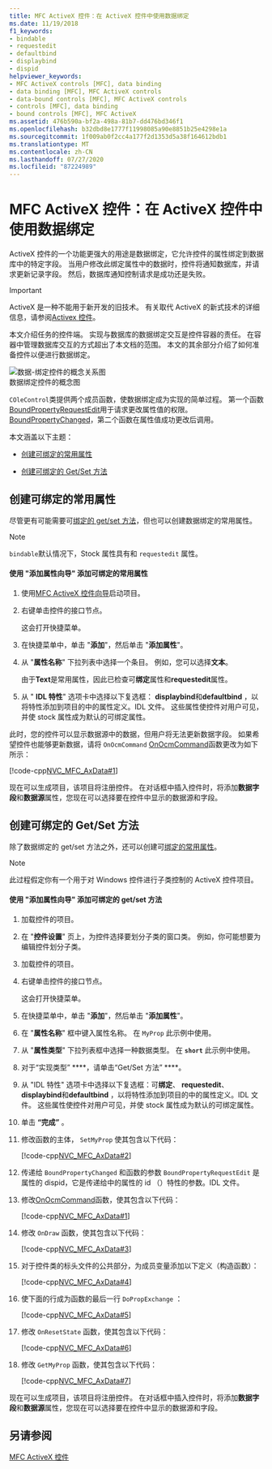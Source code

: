 ```yaml
---
title: MFC ActiveX 控件：在 ActiveX 控件中使用数据绑定
ms.date: 11/19/2018
f1_keywords:
- bindable
- requestedit
- defaultbind
- displaybind
- dispid
helpviewer_keywords:
- MFC ActiveX controls [MFC], data binding
- data binding [MFC], MFC ActiveX controls
- data-bound controls [MFC], MFC ActiveX controls
- controls [MFC], data binding
- bound controls [MFC], MFC ActiveX
ms.assetid: 476b590a-bf2a-498a-81b7-dd476bd346f1
ms.openlocfilehash: b32dbd8e1777f11998085a90e8851b25e4298e1a
ms.sourcegitcommit: 1f009ab0f2cc4a177f2d1353d5a38f164612bdb1
ms.translationtype: MT
ms.contentlocale: zh-CN
ms.lasthandoff: 07/27/2020
ms.locfileid: "87224989"
---
```

# <a name="mfc-activex-controls-using-data-binding-in-an-activex-control"></a>MFC ActiveX 控件：在 ActiveX 控件中使用数据绑定

ActiveX 控件的一个功能更强大的用途是数据绑定，它允许控件的属性绑定到数据库中的特定字段。 当用户修改此绑定属性中的数据时，控件将通知数据库，并请求更新记录字段。 然后，数据库通知控制请求是成功还是失败。

>[!IMPORTANT]
> ActiveX 是一种不能用于新开发的旧技术。 有关取代 ActiveX 的新式技术的详细信息，请参阅[Activex 控件](activex-controls.md)。

本文介绍任务的控件端。 实现与数据库的数据绑定交互是控件容器的责任。 在容器中管理数据库交互的方式超出了本文档的范围。 本文的其余部分介绍了如何准备控件以便进行数据绑定。

![数据&#45;绑定控件的概念关系图](../mfc/media/vc374v1.gif "数据&#45;绑定控件的概念关系图") <br/>
数据绑定控件的概念图

`COleControl`类提供两个成员函数，使数据绑定成为实现的简单过程。 第一个函数[BoundPropertyRequestEdit](reference/colecontrol-class.md#boundpropertyrequestedit)用于请求更改属性值的权限。 [BoundPropertyChanged](reference/colecontrol-class.md#boundpropertychanged)，第二个函数在属性值成功更改后调用。

本文涵盖以下主题：

- [创建可绑定的常用属性](#vchowcreatingbindablestockproperty)

- [创建可绑定的 Get/Set 方法](#vchowcreatingbindablegetsetmethod)

## <a name="creating-a-bindable-stock-property"></a><a name="vchowcreatingbindablestockproperty"></a>创建可绑定的常用属性

尽管更有可能需要可[绑定的 get/set 方法](#vchowcreatingbindablegetsetmethod)，但也可以创建数据绑定的常用属性。

> [!NOTE]
> `bindable`默认情况下，Stock 属性具有和 `requestedit` 属性。

#### <a name="to-add-a-bindable-stock-property-using-the-add-property-wizard"></a>使用 "添加属性向导" 添加可绑定的常用属性

1. 使用[MFC ActiveX 控件向导](reference/mfc-activex-control-wizard.md)启动项目。

1. 右键单击控件的接口节点。

   这会打开快捷菜单。

1. 在快捷菜单中，单击 "**添加**"，然后单击 "**添加属性**"。

1. 从 "**属性名称**" 下拉列表中选择一个条目。 例如，您可以选择**文本**。

   由于**Text**是常用属性，因此已检查可**绑定**属性和**requestedit**属性。

1. 从 " **IDL 特性**" 选项卡中选择以下复选框： **displaybind**和**defaultbind** ，以将特性添加到项目的中的属性定义。IDL 文件。 这些属性使控件对用户可见，并使 stock 属性成为默认的可绑定属性。

此时，您的控件可以显示数据源中的数据，但用户将无法更新数据字段。 如果希望控件也能够更新数据，请将 `OnOcmCommand` [OnOcmCommand](mfc-activex-controls-subclassing-a-windows-control.md)函数更改为如下所示：

[!code-cpp[NVC_MFC_AxData#1](codesnippet/cpp/mfc-activex-controls-using-data-binding-in-an-activex-control_1.cpp)]

现在可以生成项目，该项目将注册控件。 在对话框中插入控件时，将添加**数据字段**和**数据源**属性，您现在可以选择要在控件中显示的数据源和字段。

## <a name="creating-a-bindable-getset-method"></a><a name="vchowcreatingbindablegetsetmethod"></a>创建可绑定的 Get/Set 方法

除了数据绑定的 get/set 方法之外，还可以创建可[绑定的常用属性](#vchowcreatingbindablestockproperty)。

> [!NOTE]
> 此过程假定你有一个用于对 Windows 控件进行子类控制的 ActiveX 控件项目。

#### <a name="to-add-a-bindable-getset-method-using-the-add-property-wizard"></a>使用 "添加属性向导" 添加可绑定的 get/set 方法

1. 加载控件的项目。

1. 在 "**控件设置**" 页上，为控件选择要划分子类的窗口类。 例如，你可能想要为编辑控件划分子类。

1. 加载控件的项目。

1. 右键单击控件的接口节点。

   这会打开快捷菜单。

1. 在快捷菜单中，单击 "**添加**"，然后单击 "**添加属性**"。

1. 在 "**属性名称**" 框中键入属性名称。 在 `MyProp` 此示例中使用。

1. 从 "**属性类型**" 下拉列表框中选择一种数据类型。 在 **`short`** 此示例中使用。

1. 对于“实现类型” ****，请单击“Get/Set 方法” ****。

1. 从 "IDL 特性" 选项卡中选择以下复选框：可**绑定**、 **requestedit**、 **displaybind**和**defaultbind** ，以将特性添加到项目的中的属性定义。IDL 文件。 这些属性使控件对用户可见，并使 stock 属性成为默认的可绑定属性。

1. 单击 **“完成”** 。

1. 修改函数的主体， `SetMyProp` 使其包含以下代码：

   [!code-cpp[NVC_MFC_AxData#2](codesnippet/cpp/mfc-activex-controls-using-data-binding-in-an-activex-control_2.cpp)]

1. 传递给 `BoundPropertyChanged` 和函数的参数 `BoundPropertyRequestEdit` 是属性的 dispid，它是传递给中的属性的 id （）特性的参数。IDL 文件。

1. 修改[OnOcmCommand](mfc-activex-controls-subclassing-a-windows-control.md)函数，使其包含以下代码：

   [!code-cpp[NVC_MFC_AxData#1](codesnippet/cpp/mfc-activex-controls-using-data-binding-in-an-activex-control_1.cpp)]

1. 修改 `OnDraw` 函数，使其包含以下代码：

   [!code-cpp[NVC_MFC_AxData#3](codesnippet/cpp/mfc-activex-controls-using-data-binding-in-an-activex-control_3.cpp)]

1. 对于控件类的标头文件的公共部分，为成员变量添加以下定义（构造函数）：

   [!code-cpp[NVC_MFC_AxData#4](codesnippet/cpp/mfc-activex-controls-using-data-binding-in-an-activex-control_4.h)]

1. 使下面的行成为函数的最后一行 `DoPropExchange` ：

   [!code-cpp[NVC_MFC_AxData#5](codesnippet/cpp/mfc-activex-controls-using-data-binding-in-an-activex-control_5.cpp)]

1. 修改 `OnResetState` 函数，使其包含以下代码：

   [!code-cpp[NVC_MFC_AxData#6](codesnippet/cpp/mfc-activex-controls-using-data-binding-in-an-activex-control_6.cpp)]

1. 修改 `GetMyProp` 函数，使其包含以下代码：

   [!code-cpp[NVC_MFC_AxData#7](codesnippet/cpp/mfc-activex-controls-using-data-binding-in-an-activex-control_7.cpp)]

现在可以生成项目，该项目将注册控件。 在对话框中插入控件时，将添加**数据字段**和**数据源**属性，您现在可以选择要在控件中显示的数据源和字段。

## <a name="see-also"></a>另请参阅

[MFC ActiveX 控件](mfc-activex-controls.md)
